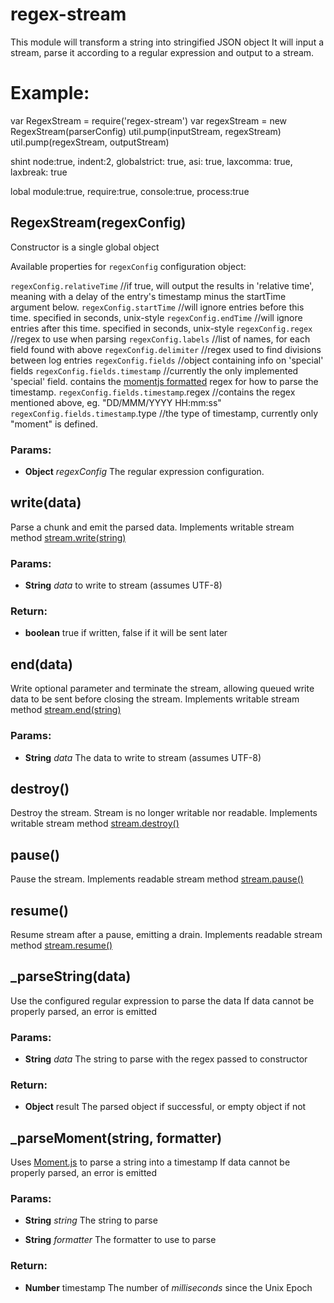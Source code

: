 

<!-- Start regex-stream.js -->

# regex-stream

This module will transform a string into stringified JSON object
It will input a stream, parse it according to a regular expression and output to a stream.

# Example:
   var RegexStream = require('regex-stream')
   var regexStream = new RegexStream(parserConfig)
   util.pump(inputStream, regexStream)
   util.pump(regexStream, outputStream)

shint node:true, indent:2, globalstrict: true, asi: true, laxcomma: true, laxbreak: true

lobal module:true, require:true, console:true, process:true

## RegexStream(regexConfig)

Constructor is a single global object

Available properties for `regexConfig` configuration object: 

 `regexConfig.relativeTime`        //if true, will output the results in 'relative time', meaning with a delay of the entry's timestamp minus the startTime argument below.
 `regexConfig.startTime`           //will ignore entries before this time.  specified in seconds, unix-style
 `regexConfig.endTime`             //will ignore entries after this time.  specified in seconds, unix-style
 `regexConfig.regex`               //regex to use when parsing
 `regexConfig.labels`              //list of names, for each field found with above
 `regexConfig.delimiter`           //regex used to find divisions between log entries
 `regexConfig.fields`              //object containing info on 'special' fields
 `regexConfig.fields.timestamp`    //currently the only implemented 'special' field. contains the [momentjs formatted](http://momentjs.com/docs/#/parsing/string-format/) regex for how to parse the timestamp.
 `regexConfig.fields.timestamp`.regex    //contains the regex mentioned above, eg. &quot;DD/MMM/YYYY HH:mm:ss&quot;
 `regexConfig.fields.timestamp`.type     //the type of timestamp, currently only &quot;moment&quot; is defined.

### Params: 

* **Object** *regexConfig* The regular expression configuration.

## write(data)

Parse a chunk and emit the parsed data. Implements writable stream method [stream.write(string)](http://nodejs.org/docs/latest/api/stream.html#stream_stream_write_string_encoding)

### Params: 

* **String** *data* to write to stream (assumes UTF-8)

### Return:

* **boolean** true if written, false if it will be sent later

## end(data)

Write optional parameter and terminate the stream, allowing queued write data to be sent before closing the stream. Implements writable stream method [stream.end(string)](http://nodejs.org/docs/latest/api/stream.html#stream_stream_end)

### Params: 

* **String** *data* The data to write to stream (assumes UTF-8)

## destroy()

Destroy the stream. Stream is no longer writable nor readable. Implements writable stream method [stream.destroy()](http://nodejs.org/docs/latest/api/stream.html#stream_stream_destroy_1)

## pause()

Pause the stream. Implements readable stream method [stream.pause()](http://nodejs.org/docs/latest/api/stream.html#stream_stream_pause)

## resume()

Resume stream after a pause, emitting a drain. Implements readable stream method [stream.resume()](http://nodejs.org/docs/latest/api/stream.html#stream_stream_resume)

## _parseString(data)

Use the configured regular expression to parse the data
If data cannot be properly parsed, an error is emitted

### Params: 

* **String** *data* The string to parse with the regex passed to constructor

### Return:

* **Object** result The parsed object if successful, or empty object if not

## _parseMoment(string, formatter)

Uses [Moment.js](http://momentjs.com/) to parse a string into a timestamp
If data cannot be properly parsed, an error is emitted

### Params: 

* **String** *string* The string to parse

* **String** *formatter* The formatter to use to parse

### Return:

* **Number** timestamp The number of *milliseconds* since the Unix Epoch

<!-- End regex-stream.js -->


